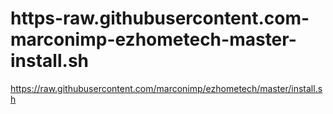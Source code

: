 # https-raw.githubusercontent.com-marconimp-ezhometech-master-install.sh
https://raw.githubusercontent.com/marconimp/ezhometech/master/install.sh
